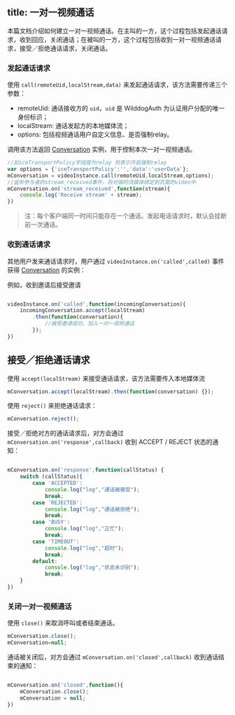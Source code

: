 title: 一对一视频通话
---

本篇文档介绍如何建立一对一视频通话。在主叫的一方，这个过程包括发起通话请求，收到回应，关闭通话；在被叫的一方，这个过程包括收到一对一视频通话请求，接受／拒绝通话请求，关闭通话。

### 发起通话请求

使用 `call(remoteUid,localStream,data)` 来发起通话请求，该方法需要传递三个参数：

* remoteUid: 通话接收方的 `uid`，`uid` 是 WilddogAuth 为认证用户分配的唯一身份标识；
* localStream: 通话发起方的本地媒体流；
* options: 包括视频通话用户自定义信息、是否强制relay。

调用该方法返回 [Conversation](/conversation/Web/api/conversation.html) 实例，用于控制本次一对一视频通话。

```javascript
//如iceTransportPolicy字段值为relay 则表示开启强制relay
var options = {'iceTransportPolicy':'','data':'userData'};
mConversation = videoInstance.call(remoteUid,localStream,options);
//监听参与者的stream_received事件，将对端的流媒体绑定到页面的video中
mConversation.on('stream_received',function(stream){
    console.log('Receive stream' + stream);
})
```

> 注：每个客户端同一时间只能存在一个通话。发起电话请求时，默认会挂断前一次通话。

### 收到通话请求

其他用户发来通话请求时，用户通过 `videoInstance.on('called',called)` 事件获得 [Conversation](/conversation/Web/api/conversation.html) 的实例：

例如，收到邀请后接受邀请

```javascript

videoInstance.on('called',function(incomingConversation){
    incomingConversation.accept(localStream)
        .then(function(conversation){
            //接受邀请成功，加入一对一视频通话
        });
})
```

## 接受／拒绝通话请求

使用 `accept(localStream)` 来接受通话请求，该方法需要传入本地媒体流

```javascript
mConversation.accept(localStream).then(function(conversation) {});
```

使用 `reject()` 来拒绝通话请求：

```javascript
mConversation.reject();
```

接受／拒绝对方的通话请求后，对方会通过 `mConversation.on('response',callback)` 收到 ACCEPT / REJECT 状态的通知：

```javascript

mConversation.on('response',function(callStatus) {
    switch (callStatus){
        case 'ACCEPTED':
            console.log("log","通话被接受");
            break;
        case 'REJECTED':
            console.log("log","通话被拒绝");
            break;
        case 'BUSY':
            console.log("log","正忙");
            break;
        case 'TIMEOUT':
            console.log("log","超时");
            break;
        default:
            console.log("log","状态未识别");
            break;
    }
})
```

### 关闭一对一视频通话

使用 `close()` 来取消呼叫或者结束通话。

```javascript
mConversation.close();
mConversation=null;
```

通话被关闭后，对方会通过 `mConversation.on('closed',callback)` 收到通话结束的通知：

```javascript

mConversation.on('closed',function(){
    mConversation.close();
    mConversation = null;
})
```

